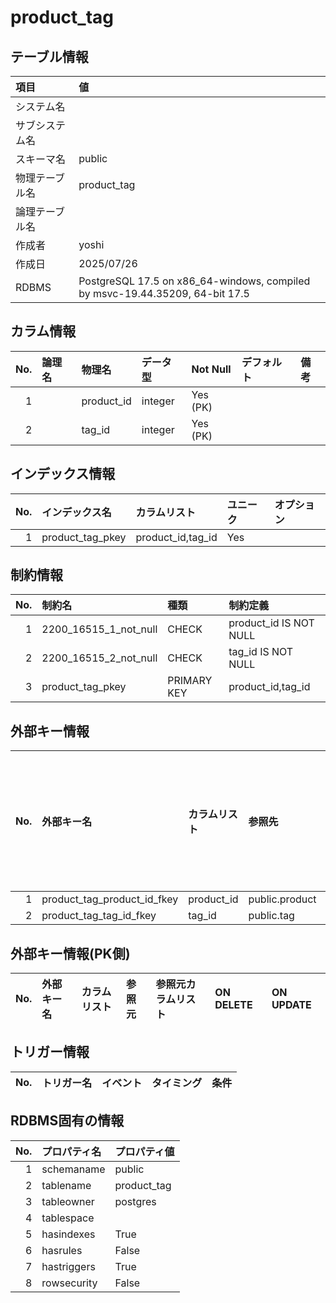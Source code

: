 # product_tag

## テーブル情報

| 項目                           | 値                                                                                                   |
|:-------------------------------|:-----------------------------------------------------------------------------------------------------|
| システム名                     |                                                                                                      |
| サブシステム名                 |                                                                                                      |
| スキーマ名                     | public                                                                                               |
| 物理テーブル名                 | product_tag                                                                                          |
| 論理テーブル名                 |                                                                                                      |
| 作成者                         | yoshi                                                                                                |
| 作成日                         | 2025/07/26                                                                                           |
| RDBMS                          | PostgreSQL 17.5 on x86_64-windows, compiled by msvc-19.44.35209, 64-bit 17.5                         |



## カラム情報

| No. | 論理名                         | 物理名                         | データ型                       | Not Null | デフォルト           | 備考                           |
|----:|:-------------------------------|:-------------------------------|:-------------------------------|:---------|:---------------------|:-------------------------------|
|   1 |                                | product_id                     | integer                        | Yes (PK) |                      |                                |
|   2 |                                | tag_id                         | integer                        | Yes (PK) |                      |                                |



## インデックス情報

| No. | インデックス名                 | カラムリスト                             | ユニーク   | オプション                     | 
|----:|:-------------------------------|:-----------------------------------------|:-----------|:-------------------------------|
|   1 | product_tag_pkey               | product_id,tag_id                        | Yes        |                                |



## 制約情報

| No. | 制約名                         | 種類                           | 制約定義                       |
|----:|:-------------------------------|:-------------------------------|:-------------------------------|
|   1 | 2200_16515_1_not_null          | CHECK                          | product_id IS NOT NULL         |
|   2 | 2200_16515_2_not_null          | CHECK                          | tag_id IS NOT NULL             |
|   3 | product_tag_pkey               | PRIMARY KEY                    | product_id,tag_id              |



## 外部キー情報

| No. | 外部キー名                     | カラムリスト                             | 参照先                         | 参照先カラムリスト                       | ON DELETE    | ON UPDATE    |
|----:|:-------------------------------|:-----------------------------------------|:-------------------------------|:-----------------------------------------|:-------------|:-------------|
|   1 | product_tag_product_id_fkey    | product_id                               | public.product                 | id                                       |              |              |
|   2 | product_tag_tag_id_fkey        | tag_id                                   | public.tag                     | id                                       |              |              |



## 外部キー情報(PK側)

| No. | 外部キー名                     | カラムリスト                             | 参照元                         | 参照元カラムリスト                       | ON DELETE    | ON UPDATE    |
|----:|:-------------------------------|:-----------------------------------------|:-------------------------------|:-----------------------------------------|:-------------|:-------------|



## トリガー情報

| No. | トリガー名                     | イベント                                 | タイミング           | 条件                           |
|----:|:-------------------------------|:-----------------------------------------|:---------------------|:-------------------------------|



## RDBMS固有の情報

| No. | プロパティ名                   | プロパティ値                                                                                         |
|----:|:-------------------------------|:-----------------------------------------------------------------------------------------------------|
|   1 | schemaname                     | public                                                                                               |
|   2 | tablename                      | product_tag                                                                                          |
|   3 | tableowner                     | postgres                                                                                             |
|   4 | tablespace                     |                                                                                                      |
|   5 | hasindexes                     | True                                                                                                 |
|   6 | hasrules                       | False                                                                                                |
|   7 | hastriggers                    | True                                                                                                 |
|   8 | rowsecurity                    | False                                                                                                |


